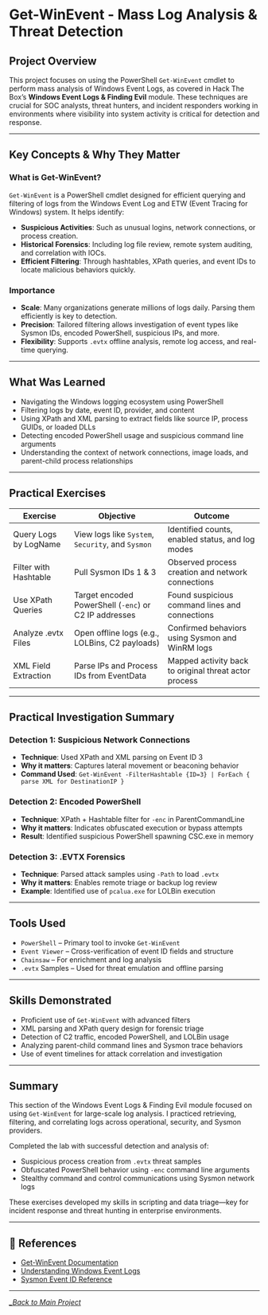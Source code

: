 # Get-WinEvent - Mass Log Analysis & Threat Detection

## Project Overview
This project focuses on using the PowerShell `Get-WinEvent` cmdlet to perform mass analysis of Windows Event Logs, as covered in Hack The Box’s **Windows Event Logs & Finding Evil** module. These techniques are crucial for SOC analysts, threat hunters, and incident responders working in environments where visibility into system activity is critical for detection and response.

---

## Key Concepts & Why They Matter

### What is Get-WinEvent?
`Get-WinEvent` is a PowerShell cmdlet designed for efficient querying and filtering of logs from the Windows Event Log and ETW (Event Tracing for Windows) system. It helps identify:
- **Suspicious Activities**: Such as unusual logins, network connections, or process creation.
- **Historical Forensics**: Including log file review, remote system auditing, and correlation with IOCs.
- **Efficient Filtering**: Through hashtables, XPath queries, and event IDs to locate malicious behaviors quickly.

### Importance
- **Scale**: Many organizations generate millions of logs daily. Parsing them efficiently is key to detection.
- **Precision**: Tailored filtering allows investigation of event types like Sysmon IDs, encoded PowerShell, suspicious IPs, and more.
- **Flexibility**: Supports `.evtx` offline analysis, remote log access, and real-time querying.

---

## What Was Learned
- Navigating the Windows logging ecosystem using PowerShell
- Filtering logs by date, event ID, provider, and content
- Using XPath and XML parsing to extract fields like source IP, process GUIDs, or loaded DLLs
- Detecting encoded PowerShell usage and suspicious command line arguments
- Understanding the context of network connections, image loads, and parent-child process relationships

---

## Practical Exercises

| Exercise | Objective | Outcome |
|---------|-----------|---------|
| Query Logs by LogName | View logs like `System`, `Security`, and `Sysmon` | Identified counts, enabled status, and log modes |
| Filter with Hashtable | Pull Sysmon IDs 1 & 3 | Observed process creation and network connections |
| Use XPath Queries | Target encoded PowerShell (`-enc`) or C2 IP addresses | Found suspicious command lines and connections |
| Analyze .evtx Files | Open offline logs (e.g., LOLBins, C2 payloads) | Confirmed behaviors using Sysmon and WinRM logs |
| XML Field Extraction | Parse IPs and Process IDs from EventData | Mapped activity back to original threat actor process |

---

## Practical Investigation Summary

### Detection 1: Suspicious Network Connections
- **Technique**: Used XPath and XML parsing on Event ID 3
- **Why it matters**: Captures lateral movement or beaconing behavior
- **Command Used**: `Get-WinEvent -FilterHashtable {ID=3} | ForEach { parse XML for DestinationIP }`

### Detection 2: Encoded PowerShell
- **Technique**: XPath + Hashtable filter for `-enc` in ParentCommandLine
- **Why it matters**: Indicates obfuscated execution or bypass attempts
- **Result**: Identified suspicious PowerShell spawning CSC.exe in memory

### Detection 3: .EVTX Forensics
- **Technique**: Parsed attack samples using `-Path` to load `.evtx`
- **Why it matters**: Enables remote triage or backup log review
- **Example**: Identified use of `pcalua.exe` for LOLBin execution

---

## Tools Used
- `PowerShell` – Primary tool to invoke `Get-WinEvent`
- `Event Viewer` – Cross-verification of event ID fields and structure
- `Chainsaw` – For enrichment and log analysis
- `.evtx` Samples – Used for threat emulation and offline parsing

---

## Skills Demonstrated
- Proficient use of `Get-WinEvent` with advanced filters
- XML parsing and XPath query design for forensic triage
- Detection of C2 traffic, encoded PowerShell, and LOLBin usage
- Analyzing parent-child command lines and Sysmon trace behaviors
- Use of event timelines for attack correlation and investigation

---

## Summary
This section of the Windows Event Logs & Finding Evil module focused on using `Get-WinEvent` for large-scale log analysis. I practiced retrieving, filtering, and correlating logs across operational, security, and Sysmon providers.

Completed the lab with successful detection and analysis of:
- Suspicious process creation from `.evtx` threat samples
- Obfuscated PowerShell behavior using `-enc` command line arguments
- Stealthy command and control communications using Sysmon network logs

These exercises developed my skills in scripting and data triage—key for incident response and threat hunting in enterprise environments.

---

## 📎 References
- [Get-WinEvent Documentation](https://learn.microsoft.com/en-us/powershell/module/microsoft.powershell.diagnostics/get-winevent)
- [Understanding Windows Event Logs](https://learn.microsoft.com/en-us/windows/security/threat-protection/auditing/basic-security-audit-events)
- [Sysmon Event ID Reference](https://learn.microsoft.com/en-us/sysinternals/downloads/sysmon)

---

*[_Back to Main Project](../README.md)*
